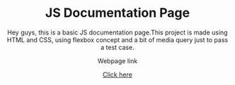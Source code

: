<h1 align="center">JS Documentation Page</h1>
<p align="center">Hey guys, this is a basic JS documentation page.This project is made using HTML and CSS, using flexbox concept and a bit of media query just to pass a test case.</p>
<p align="center">Webpage link</p>
<div align="center"><a href="https://1999shaktirajsingh.github.io/JSDocumentationPage.github.io/">Click here</a></div>
